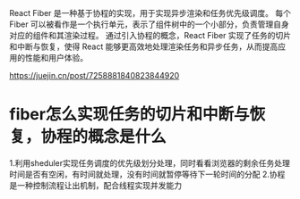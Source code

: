 React Fiber 是一种基于协程的实现，用于实现异步渲染和任务优先级调度。
每个 Fiber 可以被看作是一个执行单元，表示了组件树中的一个小部分，负责管理自身对应的组件和其渲染过程。
通过引入协程的概念，React Fiber 实现了任务的切片和中断与恢复，使得 React 能够更高效地处理渲染任务和异步任务，从而提高应用的性能和用户体验。

https://juejin.cn/post/7258881840823844920

# fiber怎么实现任务的切片和中断与恢复，协程的概念是什么
1.利用sheduler实现任务调度的优先级划分处理，同时看看浏览器的剩余任务处理时间是否有空闲，有时间就处理，没有时间就暂停等待下一轮时间的分配
2.协程是一种控制流程让出机制，配合线程实现并发能力
